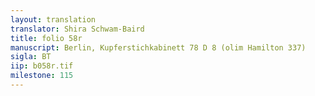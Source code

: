 ```yaml
---
layout: translation
translator: Shira Schwam-Baird
title: folio 58r
manuscript: Berlin, Kupferstichkabinett 78 D 8 (olim Hamilton 337)
sigla: BT
iip: b058r.tif
milestone: 115
---
```

